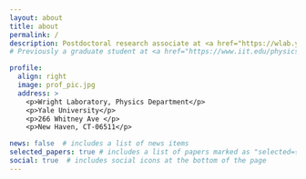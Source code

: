 ```yaml
---
layout: about
title: about
permalink: /
description: Postdoctoral research associate at <a href="https://wlab.yale.edu">Wright Laboratory</a>, <a href="https://physics.yale.edu/">Yale University</a>. 
# Previously a graduate student at <a href="https://www.iit.edu/physics">Illinois Institute of Technology</a>.

profile:
  align: right
  image: prof_pic.jpg
  address: >
    <p>Wright Laboratory, Physics Department</p>
    <p>Yale University</p>
    <p>266 Whitney Ave </p>
    <p>New Haven, CT-06511</p>

news: false  # includes a list of news items
selected_papers: true # includes a list of papers marked as "selected={true}"
social: true  # includes social icons at the bottom of the page
---
```


<!-- Write your biography here. Tell the world about yourself. Link to your favorite [subreddit](http://reddit.com). You can put a picture in, too. The code is already in, just name your picture `prof_pic.jpg` and put it in the `img/` folder.

Put your address / P.O. box / other info right below your picture. You can also disable any these elements by editing `profile` property of the YAML header of your `_pages/about.md`. Edit `_bibliography/papers.bib` and Jekyll will render your [publications page](/al-folio/publications/) automatically.

Link to your social media connections, too. This theme is set up to use [Font Awesome icons](http://fortawesome.github.io/Font-Awesome/) and [Academicons](https://jpswalsh.github.io/academicons/), like the ones below. Add your Facebook, Twitter, LinkedIn, Google Scholar, or just disable all of them. -->

